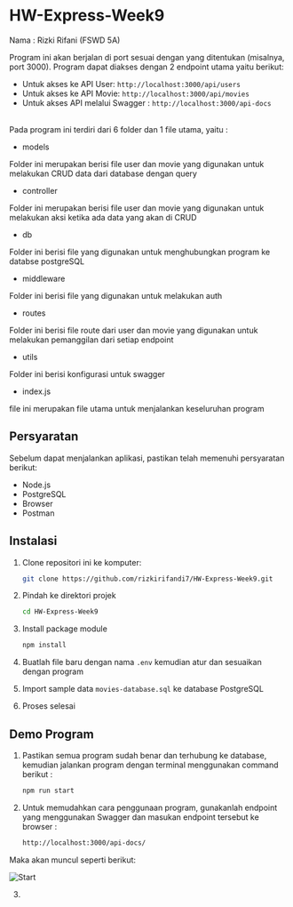 # HW-Express-Week9

Nama : Rizki Rifani (FSWD 5A)

Program ini akan berjalan di port sesuai dengan yang ditentukan (misalnya, port 3000). Program dapat diakses dengan 2 endpoint utama yaitu berikut:

- Untuk akses ke API User: `http://localhost:3000/api/users`
- Untuk akses ke API Movie: `http://localhost:3000/api/movies`
- Untuk akses API melalui Swagger : `http://localhost:3000/api-docs`


</br>
Pada program ini terdiri dari 6 folder dan 1 file utama, yaitu :
</br>

- models

Folder ini merupakan berisi file user dan movie yang digunakan untuk melakukan CRUD data dari database dengan query

- controller
  
Folder ini merupakan berisi file user dan movie yang digunakan untuk melakukan aksi ketika ada data yang akan di CRUD

- db

Folder ini berisi file yang digunakan untuk menghubungkan program ke databse postgreSQL

- middleware

Folder ini berisi file yang digunakan untuk melakukan auth

- routes

Folder ini berisi file route dari user dan movie yang digunakan untuk melakukan pemanggilan dari setiap endpoint 

- utils

Folder ini berisi konfigurasi untuk swagger

- index.js

file ini merupakan file utama untuk menjalankan keseluruhan program


## Persyaratan

Sebelum dapat menjalankan aplikasi, pastikan telah memenuhi persyaratan berikut:

- Node.js
- PostgreSQL
- Browser
- Postman

## Instalasi

1. Clone repositori ini ke komputer:

   ```bash
   git clone https://github.com/rizkirifandi7/HW-Express-Week9.git

2. Pindah ke direktori projek

   ```bash
   cd HW-Express-Week9

3. Install package module

   ```bash
   npm install
   
4. Buatlah file baru dengan nama `.env` kemudian atur dan sesuaikan dengan program 

5. Import sample data `movies-database.sql` ke database PostgreSQL

6. Proses selesai


## Demo Program
1. Pastikan semua program sudah benar dan terhubung ke database, kemudian jalankan program dengan terminal menggunakan command berikut : 

   ```bash
   npm run start

2. Untuk memudahkan cara penggunaan program, gunakanlah endpoint yang menggunakan Swagger dan masukan endpoint tersebut ke browser :

     ```bash
   http://localhost:3000/api-docs/

  Maka akan muncul seperti berikut:

  ![Start](./public/assets/1.jpeg)
     
3. 
